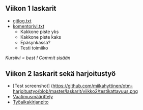 # 

## Viikon 1 laskarit
* [gitlog.txt](https://github.com/miikahyttinen/otm-harjotustyo/blob/master/laskarit/viikko1/gitlog.txt)
* [komentorivi.txt](https://github.com/miikahyttinen/otm-harjotustyo/blob/master/laskarit/viikko1/komentorivi.txt)
  * Kakkone piste yks
  * Kakkone piste kaks
  * Epäsynkassa?
  * Testi toimiiko

_Kursiivi = best !_
_Commit sisään_

## Viikon 2 laskarit sekä harjoitustyö
* [Test screenshot] (https://github.com/miikahyttinen/otm-harjoitustyo/blob/master/laskarit/viikko2/testikattavuus.png
* [Vaatimusmäärittely](https://github.com/miikahyttinen/otm-harjoitustyo/blob/master/harjoitustyo/vaatimusmaarittely.md)
* [Työaikakirjanpito](https://github.com/miikahyttinen/otm-harjoitustyo/blob/master/harjoitustyo/tyoaikakirjanpito.md)


